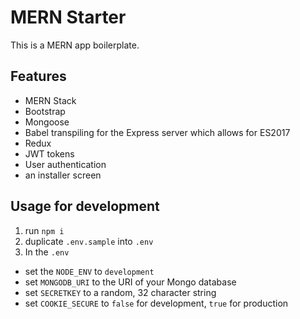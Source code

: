 # MERN Starter

This is a MERN app boilerplate.

## Features

- MERN Stack
- Bootstrap
- Mongoose
- Babel transpiling for the Express server which allows for ES2017
- Redux
- JWT tokens
- User authentication
- an installer screen

## Usage for development

1. run `npm i`
1. duplicate `.env.sample` into `.env`
1. In the `.env`

- set the `NODE_ENV` to `development`
- set `MONGODB_URI` to the URI of your Mongo database
- set `SECRETKEY` to a random, 32 character string
- set `COOKIE_SECURE` to `false` for development, `true` for production
